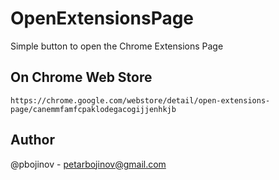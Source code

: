 # OpenExtensionsPage

Simple button to open the Chrome Extensions Page

## On Chrome Web Store

	https://chrome.google.com/webstore/detail/open-extensions-page/canemmfamfcpaklodegacogijjenhkjb

## Author

@pbojinov - petarbojinov@gmail.com


